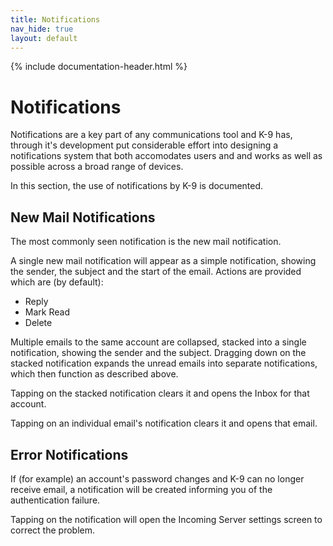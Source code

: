 ```yaml
---
title: Notifications 
nav_hide: true 
layout: default
---
```


{% include documentation-header.html %}


# Notifications

Notifications are a key part of any communications tool and K-9 has, through it's development put considerable effort into designing a notifications system that both accomodates users and and works as well as possible across a broad range of devices.

In this section, the use of notifications by K-9 is documented.

## New Mail Notifications

The most commonly seen notification is the new mail notification.

A single new mail notification will appear as a simple notification, showing the sender, the subject and the start of the email. Actions are provided which are (by default):

* Reply
* Mark Read
* Delete

Multiple emails to the same account are collapsed, stacked into a single notification, showing the sender and the subject. Dragging down on the stacked notification expands the unread emails into separate notifications, which then function as described above.

Tapping on the stacked notification clears it and opens the Inbox for that account.

Tapping on an individual email's notification clears it and opens that email.

## Error Notifications

If (for example) an account's password changes and K-9 can no longer receive email, a notification will be created informing you of the authentication failure.

Tapping on the notification will open the Incoming Server settings screen to correct the problem.
